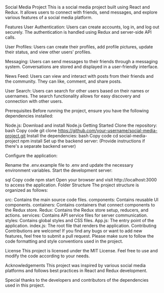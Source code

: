 Social Media Project
This is a social media project built using React and Redux. It allows users to connect with friends, send messages, and explore various features of a social media platform.

Features
User Authentication: Users can create accounts, log in, and log out securely. The authentication is handled using Redux and server-side API calls.

User Profiles: Users can create their profiles, add profile pictures, update their status, and view other users' profiles.

Messaging: Users can send messages to their friends through a messaging system. Conversations are stored and displayed in a user-friendly interface.

News Feed: Users can view and interact with posts from their friends and the community. They can like, comment, and share posts.

User Search: Users can search for other users based on their names or usernames. The search functionality allows for easy discovery and connection with other users.

Prerequisites
Before running the project, ensure you have the following dependencies installed:

Node.js: Download and install Node.js
Getting Started
Clone the repository:
bash
Copy code
git clone https://github.com/your-username/social-media-project.git
Install the dependencies:
bash
Copy code
cd social-media-project
npm install
Set up the backend server: (Provide instructions if there's a separate backend server)

Configure the application:

Rename the .env.example file to .env and update the necessary environment variables.
Start the development server:

sql
Copy code
npm start
Open your browser and visit http://localhost:3000 to access the application.
Folder Structure
The project structure is organized as follows:

src: Contains the main source code files.
components: Contains reusable UI components.
containers: Contains containers that connect components to the Redux store.
Redux: Contains the Redux store setup, reducers, and actions.
services: Contains API service files for server communication.
styles: Contains global styles and CSS files.
App.js: The entry point of the application.
index.js: The root file that renders the application.
Contributing
Contributions are welcome! If you find any bugs or want to add new features, feel free to submit a pull request. Please make sure to follow the code formatting and style conventions used in the project.

License
This project is licensed under the MIT License. Feel free to use and modify the code according to your needs.

Acknowledgements
This project was inspired by various social media platforms and follows best practices in React and Redux development.

Special thanks to the developers and contributors of the dependencies used in this project.

